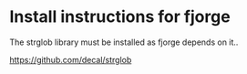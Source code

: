 Install instructions for fjorge
===============================

The strglob library must be installed as fjorge depends on it..

https://github.com/decal/strglob
